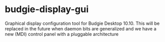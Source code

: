 # budgie-display-gui

Graphical display configuration tool for Budgie Desktop 10.10. This will be replaced in the future when daemon bits are generalized and we have a new (MDI) control panel with a pluggable architecture